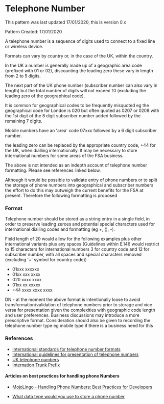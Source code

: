 # Telephone Number

This pattern was last updated 17/01/2020, this is version 0.x

Pattern Created: 17/01/2020

A telephone number is a sequence of digits used to connect to a fixed line or wireless device.  

Formats can vary by country or, in the case of the UK, within the country.

In the UK a number is generally made up of a geographic area code (prefixed with 01 or 02), discounting the leading zero these vary in length from 2 to 5 digits.  

The next part of the UK phone number (subscriber number can also vary in length) but the total number of digits will not exceed 10 (excluding the leading zero of the geographical code).

It is common for geographical codes to be frequently misquoted eg the geographical code for London is 020 but often quoted as 0207 or 0208 with the 1st digit of the 8 digit subscriber number added followed by the remaining 7 digits.

Mobile numbers have an 'area' code 07xxx followed by a 6 digit subscriber number.

the leading zero can be replaced by the appropriate country code, +44 for the UK, when dialling internationally.  It may be necessary to store international numbers for some areas of the FSA business.

The above is not intended as an indepth account of telephone number formatting.  Please see references linked below.

Although it would be possible to validate entry of phone numbers or to split the storage of phone numbers into geographical and subscriber numbers the effort to do this may outweigh the current benefits for the FSA at present.  Therefore the following formatting is proposed

### Format

Telephone number should be stored as a string entry in a single field, in order to preserve leading zeroes and potential special characters used for international dialling codes and formatting (eg +, (), -).

Field length of 20 would allow for the following examples plus other international variants plus any spaces (Guidelines within E.146 would restrict to 15 characters for international numbers 3 for country code and 12 for subscriber number, with all spaces and special characters removed (excluding '+' symbol for country code))

-   01xxx xxxxxx
-   01xx xxx xxxx
-   020 xxxx xxxx
-   01xx xx xxxxx
-   +44 xxxx xxxx xxxx

DN - at the moment the above format is intentionally loose to avoid transformation/validation of telephone numbers prior to storage and vice versa for presentation given the complexities with geographic code length and user preferences.  Business discussions may introduce a more prescriptive format.  Consideration should also be given to recording the telephone number type eg mobile type if there is a business need for this

### References

-   [International standards for telephone number formats](https://en.wikipedia.org/wiki/E.164)
-   [International guidelines for presentation of telephone numbers](https://en.wikipedia.org/wiki/E.123)
-   [UK telephone numbers](https://en.wikipedia.org/wiki/Telephone_numbers_in_the_United_Kingdom)
-   [Internation Trunk Prefix](https://en.wikipedia.org/wiki/Trunk_prefix)

#### Articles on best practices for handling phone Numbers

-   [MojoLingo - Handling Phone Numbers: Best Practices for Developers](https://mojolingo.com/blog/2015/best-practices-handling-phone-numbers/)

-   [What data type would you use to store a phone number](https://teamtreehouse.com/community/what-data-type-would-you-use-to-store-a-phone-number)
